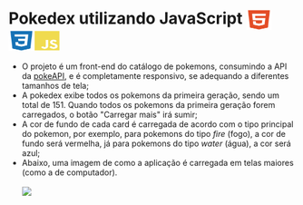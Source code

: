 # Pokedex utilizando JavaScript <img align="center" alt="Karen-html" height="35" width="45" src="https://raw.githubusercontent.com/devicons/devicon/master/icons/html5/html5-plain.svg"><img align="center" alt="Karen-css" height="35" width="45" src="https://raw.githubusercontent.com/devicons/devicon/master/icons/css3/css3-plain.svg"><img align="center" alt="Karen-js" height="35" width="45" src="https://raw.githubusercontent.com/devicons/devicon/master/icons/javascript/javascript-plain.svg">

- O projeto é um front-end do catálogo de pokemons, consumindo a API da [pokeAPI](https://pokeapi.co), e é completamente responsivo, se adequando a diferentes tamanhos de tela;
- A pokedex exibe todos os pokemons da primeira geração, sendo um total de 151. Quando todos os pokemons da primeira geração forem carregados, o botão "Carregar mais" irá sumir;
- A cor de fundo de cada card é carregada de acordo com o tipo principal do pokemon, por exemplo, para pokemons do tipo *fire* (fogo), a cor de fundo será vermelha, já para pokemons do tipo *water* (água), a cor será azul;
- Abaixo, uma imagem de como a aplicação é carregada em telas maiores (como a de computador).
<br><br>
  <img src="https://github.com/karenrodriguesx/pokedexJS/assets/97055846/2ca1d674-ccd3-4668-ab36-0cb96a9b1954" width="500rem">




